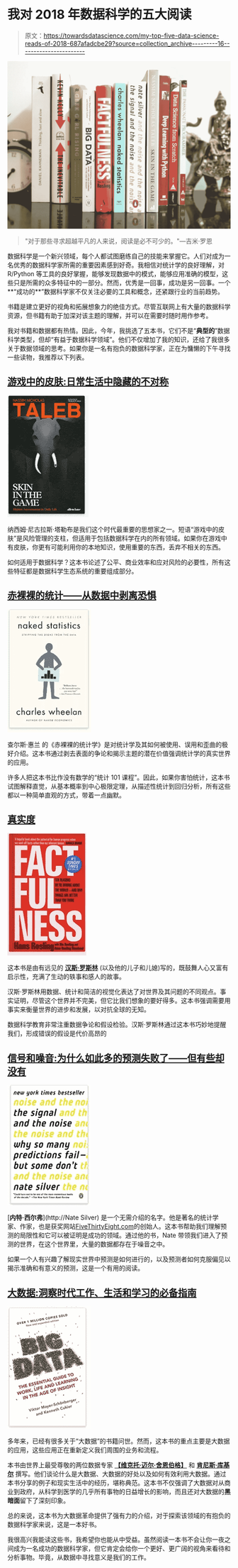 # 我对 2018 年数据科学的五大阅读

> 原文：<https://towardsdatascience.com/my-top-five-data-science-reads-of-2018-687afadcbe29?source=collection_archive---------16----------------------->

![](img/03dfc1cc16253351e43e311aae0eb852.png)

> "对于那些寻求超越平凡的人来说，阅读是必不可少的。"—吉米·罗恩

数据科学是一个新兴领域，每个人都试图磨练自己的技能来掌握它。人们对成为一名优秀的数据科学家所需的重要因素感到好奇。我相信对统计学的良好理解，对 R/Python 等工具的良好掌握，能够发现数据中的模式，能够应用准确的模型，这些只是所需的众多特征中的一部分。然而，优秀是一回事，成功是另一回事。一个**“成功的**”数据科学家不仅关注必要的工具和概念，还紧跟行业的当前趋势。

书籍是建立更好的视角和拓展想象力的绝佳方式。尽管互联网上有大量的数据科学资源，但书籍有助于加深对该主题的理解，并可以在需要时随时用作参考。

我对书籍和数据都有热情。因此，今年，我挑选了五本书，它们不是“**典型的**”数据科学类型，但却“有益于数据科学领域”。他们不仅增加了我的知识，还给了我很多关于数据领域的思考。如果你是一名有抱负的数据科学家，正在为慵懒的下午寻找一些读物，我推荐以下列表。

## [游戏中的皮肤:日常生活中隐藏的不对称](https://www.amazon.in/gp/product/0241300657/ref=oh_aui_detailpage_o01_s00?ie=UTF8&psc=1)

![](img/f58fa99203828ef210f6ce2e8e73059a.png)

纳西姆·尼古拉斯·塔勒布是我们这个时代最重要的思想家之一。短语“游戏中的皮肤”是风险管理的支柱，但适用于包括数据科学在内的所有领域。如果你在游戏中有皮肤，你更有可能利用你的本地知识，使用重要的东西，丢弃不相关的东西。

如何适用于数据科学？这本书论述了公平、商业效率和应对风险的必要性，所有这些特征都是数据科学生态系统的重要组成部分。

## [赤裸裸的统计——从数据中剥离恐惧](https://www.amazon.in/gp/product/039334777X/ref=oh_aui_detailpage_o00_s00?ie=UTF8&psc=1)

![](img/e7223a07f77d3adbbe1b111ed3fb71bf.png)

查尔斯·惠兰 的《赤裸裸的统计学》是对统计学及其如何被使用、误用和歪曲的极好介绍。这本书通过剥去表面的争论和揭示主题的潜在价值强调统计学的真实世界的应用。

许多人把这本书比作没有数学的“统计 101 课程”。因此，如果你害怕统计，这本书试图解释直觉，从基本概率到中心极限定理，从描述性统计到回归分析，所有这些都以一种简单直观的方式，带着一点幽默。

## [真实度](https://www.amazon.in/Factfulness-Reasons-Wrong-Things-Better/dp/1473637465/ref=sr_1_1?s=books&ie=UTF8&qid=1545700201&sr=1-1&keywords=factfulness+hans+rosling)

![](img/60f8226f2faa92e64a57285a058b79a1.png)

这本书是由有远见的 [**汉斯·罗斯林**](https://en.wikipedia.org/wiki/Hans_Rosling) (以及他的儿子和儿媳)写的，既鼓舞人心又富有启示性，充满了生动的轶事和感人的故事。

汉斯·罗斯林用数据、统计和简洁的视觉化表达了对世界及其问题的不同观点。事实证明，尽管这个世界并不完美，但它比我们想象的要好得多。这本书强调需要用事实来衡量世界的进步和发展，以对抗全球的无知。

数据科学教育非常注重数据争论和假设检验。汉斯·罗斯林通过这本书巧妙地提醒我们，形成错误的假设是代价高昂的

## [信号和噪音:为什么如此多的预测失败了——但有些却没有](https://www.amazon.in/gp/product/0143125087/ref=oh_aui_detailpage_o01_s01?ie=UTF8&psc=1)

![](img/44ef29192d6695a44e68e62bb97cda05.png)

[**内特·西尔弗**](http://Nate Silver) 是一个无需介绍的名字。他是著名的统计学家、作家，也是获奖网站[FiveThirtyEight.com](https://fivethirtyeight.com/)的创始人。这本书帮助我们理解预测的局限性和它可以被证明是成功的领域。通过他的书，Nate 带领我们进入了预测的世界，在这个世界里，大量的数据都存在于噪音之中。

如果一个人有兴趣了解现实世界中预测是如何进行的，以及预测者如何克服偏见以揭示准确和有意义的预测，这是一个有用的阅读。

## [大数据:洞察时代工作、生活和学习的必备指南](https://www.amazon.com/Big-Data-Essential-Learning-Insight/dp/1473647207)

![](img/5f433ea057748d97ea285e7fe838c373.png)

多年来，已经有很多关于“大数据”的书籍问世。然而，这本书的重点主要是大数据的应用，这些应用正在重新定义我们周围的业务和流程。

本书由世界上最受尊敬的两位数据专家 [**【维克托·迈尔·舍恩伯格】**](https://en.wikipedia.org/wiki/Viktor_Mayer-Sch%C3%B6nberger) 和 [**肯尼斯·库基尔**](https://en.wikipedia.org/wiki/Kenneth_Cukier) 撰写。他们谈论什么是大数据、大数据的好处以及如何有效利用大数据。通过本书分享的例子和现实生活中的经历，堪称典范。这本书不仅强调了大数据对从商业到政府，从科学到医学的几乎所有事物的日益增长的影响，而且还对大数据的**黑暗面**留下了深刻印象。

总的来说，这本书为大数据革命提供了强有力的介绍，对于探索该领域的有抱负的数据科学家来说，这是一本好书。

我很高兴我能读这些书，我希望你也能从中受益。虽然阅读一本书不会让你一夜之间成为一名成功的数据科学家，但它肯定会给你一个更好、更广阔的视角来看待和分析事物。毕竟，从数据中寻找意义是我们的工作。